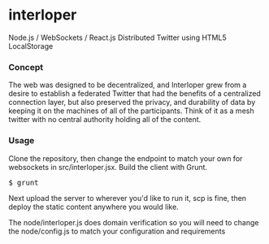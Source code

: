 interloper
==========

Node.js / WebSockets / React.js Distributed Twitter using HTML5 LocalStorage

### Concept

The web was designed to be decentralized, and Interloper grew from a desire
to establish a federated Twitter that had the benefits of a centralized connection
layer, but also preserved the privacy, and durability of data by keeping it on
 the machines of all of the participants.  Think of it as a mesh twitter with no
 central authority holding all of the content.
 
### Usage

Clone the repository, then change the endpoint to match your 
own for websockets in src/interloper.jsx.  Build the client with Grunt.

<pre>
$ grunt
</pre>

Next upload the server to wherever you'd like to run it, scp is fine, then
deploy the static content anywhere you would like. 

The node/interloper.js does domain verification so you will need to 
change the node/config.js to match your configuration and requirements

